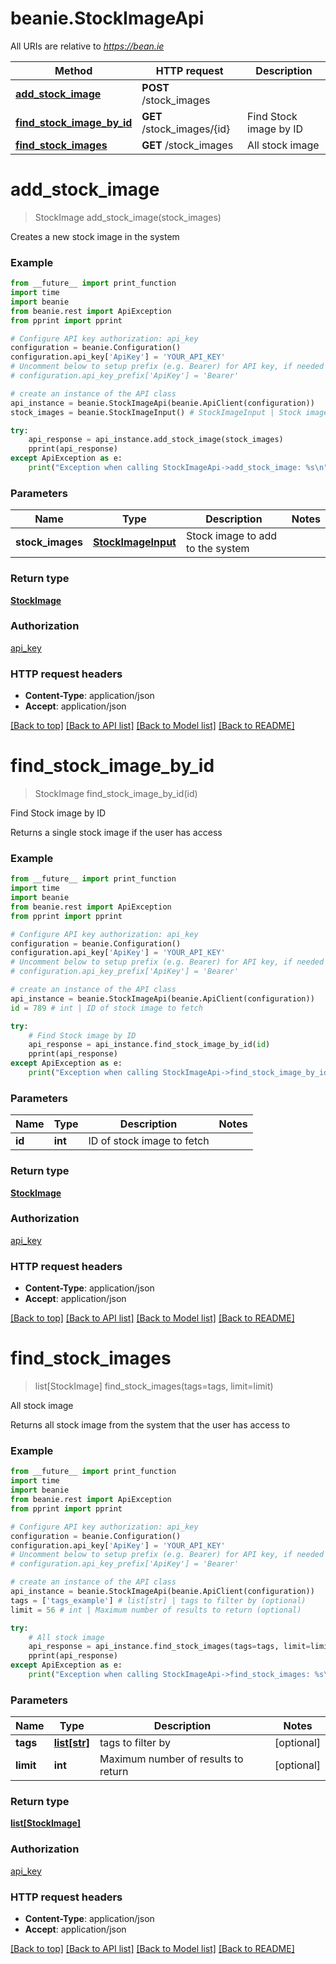 # beanie.StockImageApi

All URIs are relative to *https://bean.ie*

Method | HTTP request | Description
------------- | ------------- | -------------
[**add_stock_image**](StockImageApi.md#add_stock_image) | **POST** /stock_images | 
[**find_stock_image_by_id**](StockImageApi.md#find_stock_image_by_id) | **GET** /stock_images/{id} | Find Stock image by ID
[**find_stock_images**](StockImageApi.md#find_stock_images) | **GET** /stock_images | All stock image


# **add_stock_image**
> StockImage add_stock_image(stock_images)



Creates a new stock image in the system

### Example
```python
from __future__ import print_function
import time
import beanie
from beanie.rest import ApiException
from pprint import pprint

# Configure API key authorization: api_key
configuration = beanie.Configuration()
configuration.api_key['ApiKey'] = 'YOUR_API_KEY'
# Uncomment below to setup prefix (e.g. Bearer) for API key, if needed
# configuration.api_key_prefix['ApiKey'] = 'Bearer'

# create an instance of the API class
api_instance = beanie.StockImageApi(beanie.ApiClient(configuration))
stock_images = beanie.StockImageInput() # StockImageInput | Stock image to add to the system

try:
    api_response = api_instance.add_stock_image(stock_images)
    pprint(api_response)
except ApiException as e:
    print("Exception when calling StockImageApi->add_stock_image: %s\n" % e)
```

### Parameters

Name | Type | Description  | Notes
------------- | ------------- | ------------- | -------------
 **stock_images** | [**StockImageInput**](StockImageInput.md)| Stock image to add to the system | 

### Return type

[**StockImage**](StockImage.md)

### Authorization

[api_key](../README.md#api_key)

### HTTP request headers

 - **Content-Type**: application/json
 - **Accept**: application/json

[[Back to top]](#) [[Back to API list]](../README.md#documentation-for-api-endpoints) [[Back to Model list]](../README.md#documentation-for-models) [[Back to README]](../README.md)

# **find_stock_image_by_id**
> StockImage find_stock_image_by_id(id)

Find Stock image by ID

Returns a single stock image if the user has access

### Example
```python
from __future__ import print_function
import time
import beanie
from beanie.rest import ApiException
from pprint import pprint

# Configure API key authorization: api_key
configuration = beanie.Configuration()
configuration.api_key['ApiKey'] = 'YOUR_API_KEY'
# Uncomment below to setup prefix (e.g. Bearer) for API key, if needed
# configuration.api_key_prefix['ApiKey'] = 'Bearer'

# create an instance of the API class
api_instance = beanie.StockImageApi(beanie.ApiClient(configuration))
id = 789 # int | ID of stock image to fetch

try:
    # Find Stock image by ID
    api_response = api_instance.find_stock_image_by_id(id)
    pprint(api_response)
except ApiException as e:
    print("Exception when calling StockImageApi->find_stock_image_by_id: %s\n" % e)
```

### Parameters

Name | Type | Description  | Notes
------------- | ------------- | ------------- | -------------
 **id** | **int**| ID of stock image to fetch | 

### Return type

[**StockImage**](StockImage.md)

### Authorization

[api_key](../README.md#api_key)

### HTTP request headers

 - **Content-Type**: application/json
 - **Accept**: application/json

[[Back to top]](#) [[Back to API list]](../README.md#documentation-for-api-endpoints) [[Back to Model list]](../README.md#documentation-for-models) [[Back to README]](../README.md)

# **find_stock_images**
> list[StockImage] find_stock_images(tags=tags, limit=limit)

All stock image

Returns all stock image from the system that the user has access to

### Example
```python
from __future__ import print_function
import time
import beanie
from beanie.rest import ApiException
from pprint import pprint

# Configure API key authorization: api_key
configuration = beanie.Configuration()
configuration.api_key['ApiKey'] = 'YOUR_API_KEY'
# Uncomment below to setup prefix (e.g. Bearer) for API key, if needed
# configuration.api_key_prefix['ApiKey'] = 'Bearer'

# create an instance of the API class
api_instance = beanie.StockImageApi(beanie.ApiClient(configuration))
tags = ['tags_example'] # list[str] | tags to filter by (optional)
limit = 56 # int | Maximum number of results to return (optional)

try:
    # All stock image
    api_response = api_instance.find_stock_images(tags=tags, limit=limit)
    pprint(api_response)
except ApiException as e:
    print("Exception when calling StockImageApi->find_stock_images: %s\n" % e)
```

### Parameters

Name | Type | Description  | Notes
------------- | ------------- | ------------- | -------------
 **tags** | [**list[str]**](str.md)| tags to filter by | [optional] 
 **limit** | **int**| Maximum number of results to return | [optional] 

### Return type

[**list[StockImage]**](StockImage.md)

### Authorization

[api_key](../README.md#api_key)

### HTTP request headers

 - **Content-Type**: application/json
 - **Accept**: application/json

[[Back to top]](#) [[Back to API list]](../README.md#documentation-for-api-endpoints) [[Back to Model list]](../README.md#documentation-for-models) [[Back to README]](../README.md)

